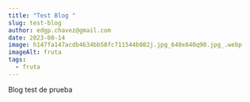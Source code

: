 ```yaml
---
title: "Test Blog "
slug: test-blog
author: edgp.chavez@gmail.com
date: 2023-08-14
image: h147fa147acdb4634bb58fc711544b082j.jpg_640x640q90.jpg_.webp
imageAlt: fruta
tags:
  - fruta
---
```

Blog test de prueba
